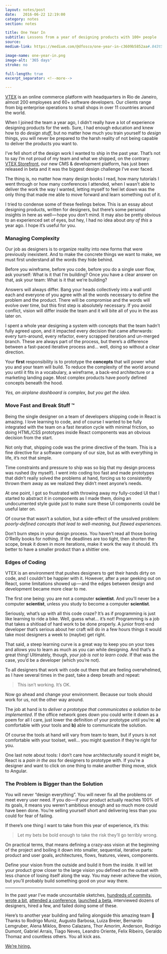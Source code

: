 ```yaml
---
layout: notes/post
date:   2016-06-22 12:19:00
category: notes
section: notes

title: One Year In
subtitle: Lessons from a year of designing products with 100+ people
source:
medium-link: https://medium.com/@dfosco/one-year-in-c3609b5852aa#.843t5gku5

image-name: one-year-in.png
image-alt: '365 days'
stroke: no

full-length: true
excerpt_separator: <!--more-->

---
```


[VTEX](http://lab.vtex.com) is an online commerce platform with headquarters in Rio de Janeiro, almost 200 employees and 60+ software developers. Our clients range from big enterprise operations to small shops in over 11 countries around the world.

When I joined the team a year ago, I didn’t really have a lot of experience designing products for the web. Sure, I had enough education and knew how to do _design stuff_, but no matter how much you train yourself to _design_ things, you will never be prepared to the harsh reality of not being capable to deliver the products you want to.

<!--more-->

I’ve fell short of the design work I wanted to ship in the past year. That’s not to say I’m not proud of my team and what we shipped, on the contrary: [VTEX Storefront](http://storefront.vtex.com/en), our new CMS & development platform, has just been released in beta and it was the biggest design challenge I’ve ever faced.

The thing is, no matter how many design books I read, how many tutorials I went through or how many conferences I attended, when I wasn’t able to deliver the work the way I wanted, letting myself to feel let down was the only thing that made me able to move forward and learn something out of it.

I tried to condense some of these feelings below. This is an essay about designing products, written for designers, but there’s some personal insights in here as well — hope you don’t mind. It may also be pretty obvious to an experienced set of eyes, but hey, I had no idea about _any of this_ a year ago. I hope it’s useful for you.

### Managing Complexity

Our job as designers is to organize reality into new forms that were previously inexistent. And to make the concrete things we want to make, we must first understand all the words they hide behind.

Before you wireframe, before you code, before you do a single user flow, ask yourself: What is it that I’m building? Once you have a clear answer on that, ask your team: What is it that we’re building?

Answers will always differ. Bang your heads collectively into a wall until each and everyone of you agree with all the words necessary to define the problem and the product. There will be compromise and the words will evolve over time, but this first step is absolutely necessary. If you avoid conflict, vision will differ inside the team and it will bite all of you in the ass later on.

I spent a whole year designing a system with concepts that the team hadn’t fully agreed upon, and it impacted every decision that came afterwards: every turn-around, every refactor, every scrapped iteration and un-merged branch. These are always part of the process, but there’s a difference between a fast-paced iterative process and… well, doing so without a clear direction.

Your **first** responsibility is to prototype the **concepts** that will power what you and your team will build. To reduce the complexity of the world around you until it fits in a vocabulary, a wireframe, a back-end architecture or a marketing landing page. Most complex products have poorly defined concepts beneath the hood.

_Yes, an airplane dashboard is complex, but you get the idea._

### Move Fast and Break Stuff ™

Being the single designer on a team of developers shipping code in React is amazing. I love learning to code, and of course I wanted to be fully integrated with the team on a fast iteration cycle with minimal friction, so doing HTML/CSS prototypes inside React components was an obvious decision from the start.

Not only that, shipping code was the prime directive of the team. This is a fine directive for a software company of our size, but as with everything in life, it’s not that simple.

Time constraints and pressure to ship was so big that my design process was rushed (by myself). I went into coding too fast and made prototypes that didn’t really solved the problems at hand, forcing us to consistently thrown them away as we realized they didn’t meet anyone’s needs.

At one point, I got so frustrated with throwing away my fully-coded UI that I started to abstract it in components as I made them, doing an undocumented style guide just to make sure these UI components could be useful later on.

Of course that wasn’t a solution, but a side-effect of the unsolved problem: _poorly-defined concepts that lead to well-meaning, but flawed experiences_.

Don’t burn steps in your design process. You haven’t read all those boring O’Reilly books for nothing. If the deadlines are too tight, then shorten the scope, break it down in more iterations, make it work the way it should. It’s better to have a smaller product than a shittier one.

### Edges of Coding

VTEX is an environment that pushes designers to get their hands dirty on code, and I couldn’t be happier with it. However, after a year geeking out on React, some limitations showed up — and the edges between design and development became more clear to me.

The first one being: you are not a computer **scientist**. And you’ll never be a computer **scientist**, unless you study to become a computer **scientist**.

Seriously, what’s up with all this code craze? It’s as if programming is just like learning to ride a bike. Well, guess what… it’s not! Programming is a job that takes a shitload of hard work to be done properly. A junior front-end developer that’s serious about her craft will do in a few hours things it would take most designers a week to (maybe) get right.

That said, a steep learning curve is a great way to keep you on your toes and allows you to learn as much as you can while designing. And that’s a great thing! Ultimately, though, _your job is not to learn code_. If that was the case, you’d be a developer (which you’re not).

To all designers that work with code out there that are feeling overwhelmed, as I have several times in the past, take a deep breath and repeat:

> This isn’t working. It’s OK.

Now go ahead and change your environment. Because our tools should work for us, not the other way around.

The job at hand is to _deliver a prototype that communicates a solution to be implemented_. If the office network goes down you could write it down as a poem for all I care, just lower the definition of your prototype until you’re: **a)** comfortable with your tools and **b)** able to communicate the solution.

Of course the tools at hand will vary from team to team, but if yours is not comfortable with your toolset, well… you might question if they’re right for you.

One last note about tools: I don’t care how architecturally sound it might be, React is a _pain in the ass_ for designers to prototype with. If you’re a designer and want to click on one thing to make another thing move, stick to Angular.

### The Problem is Bigger than the Solution

You will never “design everything”. You will never fix all the problems or meet every user need. If you do — if your product actually reaches 100% of its goals, it means you weren’t ambitious enough and so much more could have been done. You’re selling yourself short and delivering less than you could for fear of failing.

If there’s one thing I want to take from this year of experience, it’s this:

> Let my bets be bold enough to take the risk they’ll go terribly wrong.

On practical terms, that means defining a crazy-ass vision at the beginning of the project and boiling it down into smaller, sequential, iterative parts: product and user goals, architectures, flows, features, views, components.

Define your vision from the outside and build it from the inside. It will let your product grow closer to the large vision you defined on the outset with less chance of losing itself along the way. You may never achieve the vision, but you’ll probably build something good on your way there.

---

In the past year I’ve made uncountable sketches, [hundreds of commits](https://github.com/dfosco), [wrote a bit](https://medium.com/@dfosco/git-for-designers-856c434716e#.ol7h4u1ls), [attended a conference](https://twitter.com/vtexlab/status/667756323317145600), [launched a beta](http://storefront.vtex.com/en), interviewed dozens of designers, hired a few, and failed doing some of these.

Here’s to another year building and failing alongside this amazing team 🎉
Thanks to Rodrigo Muniz, Augusto Barbosa, Luiza Breier, Bernardo Lemgruber, Alena Miklos, Breno Calazans, Thor Amorim, Anderson, Rodrigo Dumont, Gabriel Arrais, Tiago Neves, Leandro Oriente, Felix Ribeiro, Geraldo Thomaz and countless others. You all kick ass.

[We’re hiring.](http://lab.vtex.com/careers/)
